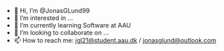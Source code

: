 - 👋 Hi, I’m @JonasGLund99
- 👀 I’m interested in ...
- 🌱 I’m currently learning Software at AAU
- 💞️ I’m looking to collaborate on ...
- 📫 How to reach me: jgl21@student.aau.dk / jonasglund@outlook.com

<!---
JonasGLund99/JonasGLund99 is a ✨ special ✨ repository because its `README.md` (this file) appears on your GitHub profile.
You can click the Preview link to take a look at your changes.
--->
